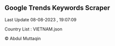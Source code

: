 

## Google Trends Keywords Scraper 
 
Last Update 08-08-2023 , 19:07:09

Country List :
VIETNAM.json



© Abdul Muttaqin 

